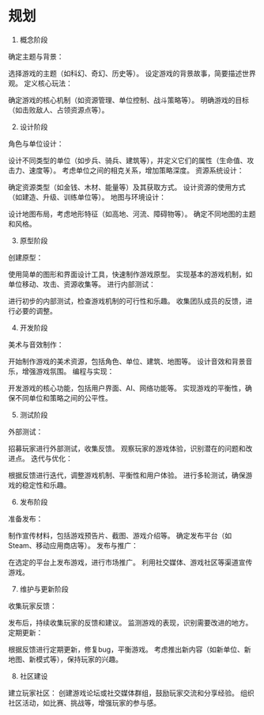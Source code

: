 # 规划

1. 概念阶段

确定主题与背景：

选择游戏的主题（如科幻、奇幻、历史等）。
设定游戏的背景故事，简要描述世界观。
定义核心玩法：

确定游戏的核心机制（如资源管理、单位控制、战斗策略等）。
明确游戏的目标（如击败敌人、占领资源点等）。

2. 设计阶段

角色与单位设计：

设计不同类型的单位（如步兵、骑兵、建筑等），并定义它们的属性（生命值、攻击力、速度等）。
考虑单位之间的相克关系，增加策略深度。
资源系统设计：

确定资源类型（如金钱、木材、能量等）及其获取方式。
设计资源的使用方式（如建造、升级、训练单位等）。
地图与环境设计：

设计地图布局，考虑地形特征（如高地、河流、障碍物等）。
确定不同地图的主题和风格。

3. 原型阶段

创建原型：

使用简单的图形和界面设计工具，快速制作游戏原型。
实现基本的游戏机制，如单位移动、攻击、资源收集等。
进行内部测试：

进行初步的内部测试，检查游戏机制的可行性和乐趣。
收集团队成员的反馈，进行必要的调整。

4. 开发阶段

美术与音效制作：

开始制作游戏的美术资源，包括角色、单位、建筑、地图等。
设计音效和背景音乐，增强游戏氛围。
编程与实现：

开发游戏的核心功能，包括用户界面、AI、网络功能等。
实现游戏的平衡性，确保不同单位和策略之间的公平性。

5. 测试阶段

外部测试：

招募玩家进行外部测试，收集反馈。
观察玩家的游戏体验，识别潜在的问题和改进点。
迭代与优化：

根据反馈进行迭代，调整游戏机制、平衡性和用户体验。
进行多轮测试，确保游戏的稳定性和乐趣。

6. 发布阶段

准备发布：

制作宣传材料，包括游戏预告片、截图、游戏介绍等。
确定发布平台（如Steam、移动应用商店等）。
发布与推广：

在选定的平台上发布游戏，进行市场推广。
利用社交媒体、游戏社区等渠道宣传游戏。

7. 维护与更新阶段

收集玩家反馈：

发布后，持续收集玩家的反馈和建议。
监测游戏的表现，识别需要改进的地方。
定期更新：

根据反馈进行定期更新，修复bug，平衡游戏。
考虑推出新内容（如新单位、新地图、新模式等），保持玩家的兴趣。

8. 社区建设

建立玩家社区：
创建游戏论坛或社交媒体群组，鼓励玩家交流和分享经验。
组织社区活动，如比赛、挑战等，增强玩家的参与感。
